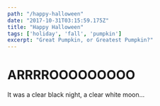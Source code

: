 ```yaml
---
path: "/happy-halloween"
date: "2017-10-31T03:15:59.175Z"
title: "Happy Halloween"
tags: ['holiday', 'fall', 'pumpkin']
excerpt: "Great Pumpkin, or Greatest Pumpkin?"
---
```


# ARRRROOOOOOOOO

It was a clear black night, a clear white moon...